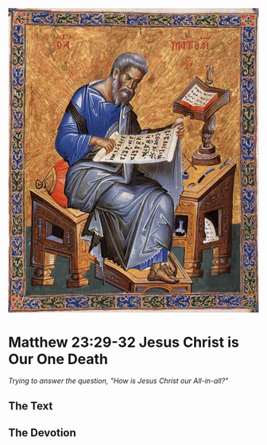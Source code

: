<img class="intro-right" src="../images/art-matthew.jpg">

# Matthew 23:29-32 Jesus Christ is Our One Death

*Trying to answer the question, "How is Jesus Christ our All-in-all?"*

## The Text

## The Devotion